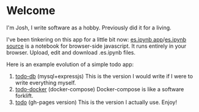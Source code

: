 # Welcome

I'm Josh, I write software as a hobby. Previously did it for a living. 

I've been tinkering on this app for a little bit now: 
[es.ipynb app](https://mooreolith.github.io/es.ipynb)/[es.ipynb source](https://github.com/mooreolith/es.ipynb) is a notebook for browser-side javascript. It runs entirely in your browser. Upload, edit and download .es.ipynb files.

Here is an example evolution of a simple todo app:
  1. [todo-db](https://github.com/mooreolith/todo-db) (mysql+expressjs) This is the version I would write if I were to write everything myself. 
  2. [todo-docker](https://github.com/mooreolith/todo-docker) (docker-compose) Docker-compose is like a software forklift. 
  3. [todo](https://mooreolith.github.io/todo) (gh-pages version) This is the version I actually use. 
Enjoy!
